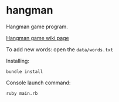# hangman
Hangman game program.

[Hangman game wiki page](https://en.wikipedia.org/wiki/Hangman_(game))

To add new words: open the `data/words.txt`

Installing:

```
bundle install
```

Console launch command:

```
ruby main.rb
```
